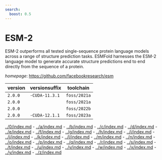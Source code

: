 ```yaml
---
search:
  boost: 0.5
---
```

# ESM-2

ESM-2 outperforms all tested single-sequence protein language models  across a range of structure prediction tasks. ESMFold harnesses the ESM-2 language model to generate  accurate structure predictions end to end directly from the sequence of a protein.

*homepage*: <https://github.com/facebookresearch/esm>

version | versionsuffix | toolchain
--------|---------------|----------
``2.0.0`` | ``-CUDA-11.3.1`` | ``foss/2021a``
``2.0.0`` |  | ``foss/2021a``
``2.0.0`` |  | ``foss/2022b``
``2.0.0`` | ``-CUDA-12.1.1`` | ``foss/2023a``

[../0/index.md](0) - [../a/index.md](a) - [../b/index.md](b) - [../c/index.md](c) - [../d/index.md](d) - [../e/index.md](e) - [../f/index.md](f) - [../g/index.md](g) - [../h/index.md](h) - [../i/index.md](i) - [../j/index.md](j) - [../k/index.md](k) - [../l/index.md](l) - [../m/index.md](m) - [../n/index.md](n) - [../o/index.md](o) - [../p/index.md](p) - [../q/index.md](q) - [../r/index.md](r) - [../s/index.md](s) - [../t/index.md](t) - [../u/index.md](u) - [../v/index.md](v) - [../w/index.md](w) - [../x/index.md](x) - [../y/index.md](y) - [../z/index.md](z)

